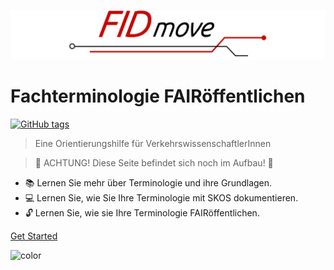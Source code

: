 ![icon](images/FID-move-Logo.png)
<h1 id="cover-heading">
  Fachterminologie FAIRöffentlichen
</h1>

[![GitHub tags](https://img.shields.io/github/v/tag/SArndt-TIB/terminology-guide-for-move)](https://github.com/SArndt-TIB/terminology-guide-for-move/tags)
<!-- TODO: Update username and repo name -->

> Eine Orientierungshilfe für VerkehrswissenschaftlerInnen
<!-- TODO: Replace with your description -->

> :construction: ACHTUNG! Diese Seite befindet sich noch im Aufbau! :construction_worker:

<!-- TODO: Update to match your project's benefits/features. Git emojis work great here. -->

- :books: Lernen Sie mehr über Terminologie und ihre Grundlagen.
- :computer: Lernen Sie, wie Sie Ihre Terminologie mit SKOS dokumentieren.
- :unlock: Lernen Sie, wie sie Ihre Terminologie FAIRöffentlichen.


<!-- from docsify coverpage template -->
<!-- - :hourglass_flowing_sand: Quickly set up an elegant, responsive site -->
<!-- - :open_file_folder: Use your markdown docs as content -->
<!-- - :sparkles: No compilation step and no templating syntax to learn -->
<!-- - :nut_and_bolt: Built on [DocsifyJS](https://docsify.js.org/) -->
<!-- - :pushpin: The library loads in the browser - no local dependencies -->
<!-- - :cloud: Serve locally and on GitHub Pages or Netlify -->


<!-- [Use this template](https://github.com/MichaelCurrin/docsify-js-template/generate)  -->
<!-- TODO: Remove on your copy of this template.-->
[Get Started](README.md)
<!-- - :ballot_box_with_check: TODO: Use ID of your homepage heading -->

<!-- TODO: Set your background color or image. -->
<!-- ![](images/hp1_new.jpg) -->
![color](#FFFFFF)
